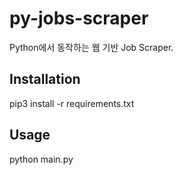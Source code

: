 # py-jobs-scraper

Python에서 동작하는 웹 기반 Job Scraper.

## Installation
pip3 install -r requirements.txt

## Usage
python main.py